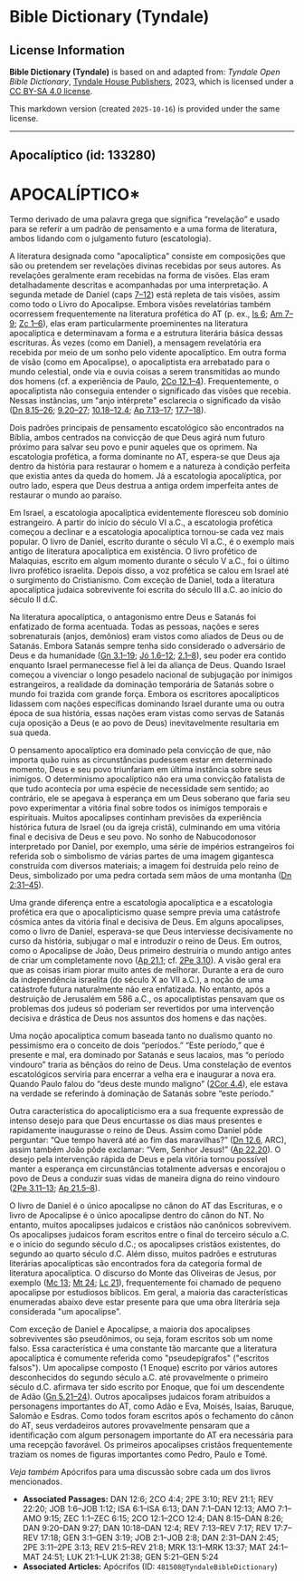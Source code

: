 # Bible Dictionary (Tyndale)

## License Information

**Bible Dictionary (Tyndale)** is based on and adapted from: _Tyndale Open Bible Dictionary_, [Tyndale House Publishers](https://tyndaleopenresources.com/), 2023, which is licensed under a [CC BY-SA 4.0 license](https://creativecommons.org/licenses/by-sa/4.0/legalcode.en).

This markdown version (created `2025-10-16`) is provided under the same license.



--------------------------------

## Apocalíptico (id: 133280)

APOCALÍPTICO\*
==============

Termo derivado de uma palavra grega que significa “revelação” e usado para se referir a um padrão de pensamento e a uma forma de literatura, ambos lidando com o julgamento futuro (escatologia).

A literatura designada como "apocalíptica" consiste em composições que são ou pretendem ser revelações divinas recebidas por seus autores. As revelações geralmente eram recebidas na forma de visões. Elas eram detalhadamente descritas e acompanhadas por uma interpretação. A segunda metade de Daniel (caps [7–12](https://ref.ly/Dan7:1-Dan12:13)) está repleta de tais visões, assim como todo o Livro do Apocalipse. Embora visões revelatórias também ocorressem frequentemente na literatura profética do AT (p. ex., [Is 6](https://ref.ly/Isa6:1-Isa6:13); [Am 7–9](https://ref.ly/Amos7:1-Amos9:15); [Zc 1–6](https://ref.ly/Zech1:1-Zech6:15)), elas eram particularmente proeminentes na literatura apocalíptica e determinavam a forma e a estrutura literária básica dessas escrituras. Às vezes (como em Daniel), a mensagem revelatória era recebida por meio de um sonho pelo vidente apocalíptico. Em outra forma de visão (como em Apocalipse), o apocaliptista era arrebatado para o mundo celestial, onde via e ouvia coisas a serem transmitidas ao mundo dos homens (cf. a experiência de Paulo, [2Co 12\.1–4](https://ref.ly/2Cor12:1-2Cor12:4)). Frequentemente, o apocaliptista não conseguia entender o significado das visões que recebia. Nessas instâncias, um "anjo intérprete" esclarecia o significado da visão ([Dn 8\.15–26](https://ref.ly/Dan8:15-Dan8:26); [9\.20–27](https://ref.ly/Dan9:20-Dan9:27); [10\.18–12\.4](https://ref.ly/Dan10:18-Dan12:4); [Ap 7\.13–17](https://ref.ly/Rev7:13-Rev7:17); [17\.7–18](https://ref.ly/Rev17:7-Rev17:18)).

Dois padrões principais de pensamento escatológico são encontrados na Bíblia, ambos centrados na convicção de que Deus agirá num futuro próximo para salvar seu povo e punir aqueles que os oprimem. Na escatologia profética, a forma dominante no AT, espera\-se que Deus aja dentro da história para restaurar o homem e a natureza à condição perfeita que existia antes da queda do homem. Já a escatologia apocalíptica, por outro lado, espera que Deus destrua a antiga ordem imperfeita antes de restaurar o mundo ao paraíso.

Em Israel, a escatologia apocalíptica evidentemente floresceu sob domínio estrangeiro. A partir do início do século VI a.C., a escatologia profética começou a declinar e a escatologia apocalíptica tornou\-se cada vez mais popular. O livro de Daniel, escrito durante o século VI a.C., é o exemplo mais antigo de literatura apocalíptica em existência. O livro profético de Malaquias, escrito em algum momento durante o século V a.C., foi o último livro profético israelita. Depois disso, a voz profética se calou em Israel até o surgimento do Cristianismo. Com exceção de Daniel, toda a literatura apocalíptica judaica sobrevivente foi escrita do século III a.C. ao início do século II d.C.

Na literatura apocalíptica, o antagonismo entre Deus e Satanás foi enfatizado de forma acentuada. Todas as pessoas, nações e seres sobrenaturais (anjos, demônios) eram vistos como aliados de Deus ou de Satanás. Embora Satanás sempre tenha sido considerado o adversário de Deus e da humanidade ([Gn 3\.1–19](https://ref.ly/Gen3:1-Gen3:19); [Jó 1\.6–12](https://ref.ly/Job1:6-Job1:12); [2\.1–8](https://ref.ly/Job2:1-Job2:8)), seu poder era contido enquanto Israel permanecesse fiel à lei da aliança de Deus. Quando Israel começou a vivenciar o longo pesadelo nacional de subjugação por inimigos estrangeiros, a realidade da dominação temporária de Satanás sobre o mundo foi trazida com grande força. Embora os escritores apocalípticos lidassem com nações específicas dominando Israel durante uma ou outra época de sua história, essas nações eram vistas como servas de Satanás cuja oposição a Deus (e ao povo de Deus) inevitavelmente resultaria em sua queda.

O pensamento apocalíptico era dominado pela convicção de que, não importa quão ruins as circunstâncias pudessem estar em determinado momento, Deus e seu povo triunfariam em última instância sobre seus inimigos. O determinismo apocalíptico não era uma convicção fatalista de que tudo acontecia por uma espécie de necessidade sem sentido; ao contrário, ele se apegava à esperança em um Deus soberano que faria seu povo experimentar a vitória final sobre todos os inimigos temporais e espirituais. Muitos apocalipses continham previsões da experiência histórica futura de Israel (ou da igreja cristã), culminando em uma vitória final e decisiva de Deus e seu povo. No sonho de Nabucodonosor interpretado por Daniel, por exemplo, uma série de impérios estrangeiros foi referida sob o simbolismo de várias partes de uma imagem gigantesca construída com diversos materiais; a imagem foi destruída pelo reino de Deus, simbolizado por uma pedra cortada sem mãos de uma montanha ([Dn 2:31–45](https://ref.ly/Dan2:31-Dan2:45)).

Uma grande diferença entre a escatologia apocalíptica e a escatologia profética era que o apocalipticismo quase sempre previa uma catástrofe cósmica antes da vitória final e decisiva de Deus. Em alguns apocalipses, como o livro de Daniel, esperava\-se que Deus interviesse decisivamente no curso da história, subjugar o mal e introduzir o reino de Deus. Em outros, como o Apocalipse de João, Deus primeiro destruiria o mundo antigo antes de criar um completamente novo ([Ap 21\.1](https://ref.ly/Rev21:1); cf. [2Pe 3\.10](https://ref.ly/2Pet3:10)). A visão geral era que as coisas iriam piorar muito antes de melhorar. Durante a era de ouro da independência israelita (do século X ao VII a.C.), a noção de uma catástrofe futura naturalmente não era enfatizada. No entanto, após a destruição de Jerusalém em 586 a.C., os apocaliptistas pensavam que os problemas dos judeus só poderiam ser revertidos por uma intervenção decisiva e drástica de Deus nos assuntos dos homens e das nações.

Uma noção apocalíptica comum baseada tanto no dualismo quanto no pessimismo era o conceito de dois “períodos.” “Este período,” que é presente e mal, era dominado por Satanás e seus lacaios, mas “o período vindouro” traria as bênçãos do reino de Deus. Uma constelação de eventos escatológicos serviria para encerrar a velha era e inaugurar a nova era. Quando Paulo falou do “deus deste mundo maligno” ([2Cor 4\.4](https://ref.ly/2Cor4:4)), ele estava na verdade se referindo à dominação de Satanás sobre “este período.”

Outra característica do apocalipticismo era a sua frequente expressão de intenso desejo para que Deus encurtasse os dias maus presentes e rapidamente inaugurasse o reino de Deus. Assim como Daniel pôde perguntar: “Que tempo haverá até ao fim das maravilhas?” ([Dn 12\.6](https://ref.ly/Dan12:6), ARC), assim também João pôde exclamar: “Vem, Senhor Jesus!” ([Ap 22\.20](https://ref.ly/Rev22:20)). O desejo pela intervenção rápida de Deus e pela vitória tornou possível manter a esperança em circunstâncias totalmente adversas e encorajou o povo de Deus a conduzir suas vidas de maneira digna do reino vindouro ([2Pe 3\.11–13](https://ref.ly/2Pet3:11-2Pet3:13); [Ap 21\.5–8](https://ref.ly/Rev21:5-Rev21:8)).

O livro de Daniel é o único apocalipse no cânon do AT das Escrituras, e o livro de Apocalipse é o único apocalipse dentro do cânon do NT. No entanto, muitos apocalipses judaicos e cristãos não canônicos sobrevivem. Os apocalipses judaicos foram escritos entre o final do terceiro século a.C. e o início do segundo século d.C.; os apocalipses cristãos existentes, do segundo ao quarto século d.C. Além disso, muitos padrões e estruturas literárias apocalípticas são encontrados fora da categoria formal de literatura apocalíptica. O discurso do Monte das Oliveiras de Jesus, por exemplo ([Mc 13](https://ref.ly/Mark13:1-Mark13:37); [Mt 24](https://ref.ly/Matt24:1-Matt24:51); [Lc 21](https://ref.ly/Luke21:1-Luke21:38)), frequentemente foi chamado de pequeno apocalipse por estudiosos bíblicos. Em geral, a maioria das características enumeradas abaixo deve estar presente para que uma obra literária seja considerada "um apocalipse".

Com exceção de Daniel e Apocalipse, a maioria dos apocalipses sobreviventes são pseudônimos, ou seja, foram escritos sob um nome falso. Essa característica é uma constante tão marcante que a literatura apocalíptica é comumente referida como "pseudepígrafos" ("escritos falsos"). Um apocalipse composto (1 Enoque) escrito por vários autores desconhecidos do segundo século a.C. até provavelmente o primeiro século d.C. afirmava ter sido escrito por Enoque, que foi um descendente de Adão ([Gn 5\.21–24](https://ref.ly/Gen5:21-Gen5:24)). Outros apocalipses judaicos foram atribuídos a personagens importantes do AT, como Adão e Eva, Moisés, Isaías, Baruque, Salomão e Esdras. Como todos foram escritos após o fechamento do cânon do AT, seus verdadeiros autores provavelmente pensaram que a identificação com algum personagem importante do AT era necessária para uma recepção favorável. Os primeiros apocalipses cristãos frequentemente traziam os nomes de figuras importantes como Pedro, Paulo e Tomé.

*Veja também* Apócrifos para uma discussão sobre cada um dos livros mencionados.

* **Associated Passages:** DAN 12:6; 2CO 4:4; 2PE 3:10; REV 21:1; REV 22:20; JOB 1:6–JOB 1:12; ISA 6:1–ISA 6:13; DAN 7:1–DAN 12:13; AMO 7:1–AMO 9:15; ZEC 1:1–ZEC 6:15; 2CO 12:1–2CO 12:4; DAN 8:15–DAN 8:26; DAN 9:20–DAN 9:27; DAN 10:18–DAN 12:4; REV 7:13–REV 7:17; REV 17:7–REV 17:18; GEN 3:1–GEN 3:19; JOB 2:1–JOB 2:8; DAN 2:31–DAN 2:45; 2PE 3:11–2PE 3:13; REV 21:5–REV 21:8; MRK 13:1–MRK 13:37; MAT 24:1–MAT 24:51; LUK 21:1–LUK 21:38; GEN 5:21–GEN 5:24
* **Associated Articles:** Apócrifos (ID: `481508@TyndaleBibleDictionary`)


